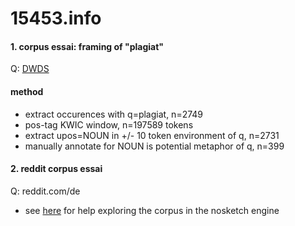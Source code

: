 # 15453.info
#### 1. corpus essai: framing of "plagiat"
Q: [DWDS](https://www.dwds.de/r/?q=plagiat&corpus=dwdsxl&date-start=1897&date-end=2024&sc=adg&sc=bz&sc=blogs&sc=bundestag&sc=ddr&sc=tsp&sc=kern&sc=kern21&sc=gesetze&sc=spk&sc=politische_reden&sc=untertitel&sc=wikibooks&sc=wikipedia&sc=wikivoyage&format=max&sort=date_asc&limit=3000)

#### method
- extract occurences with q=plagiat, n=2749
- pos-tag KWIC window, n=197589 tokens
- extract upos=NOUN in +/- 10 token environment of q, n=2731
- manually annotate for NOUN is potential metaphor of q, n=399

#### 2. reddit corpus essai
Q: reddit.com/de

- see [here](reddit) for help exploring the corpus in the nosketch engine